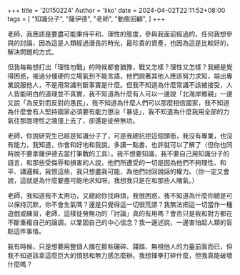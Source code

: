 <!-- Google tag (gtag.js) -->
<script async src="https://www.googletagmanager.com/gtag/js?id=G-GMSTCBCHEG"></script>
<script>
  window.dataLayer = window.dataLayer || [];
  function gtag(){dataLayer.push(arguments);}
  gtag('js', new Date());

  gtag('config', 'G-GMSTCBCHEG');
</script>
 +++
title = '20150224'
Author = 'liko'
date = 2024-04-02T22:11:52+08:00
tags = [
    "知識分子",
    "薩伊德",
    "老師",
    "動態回顧",
    ]
+++ 

老師，我應該是要盡可能秉持平和、理性的態度，參與我面前經過的，任何我想參與的討論，因為這是人類經過漫長的時光，最珍貴的資產，也因為這是比較好的，解決問題的方式。

但我每每想打出「理性勿戰」的時候都會猶豫，戰又怎樣？理性又怎樣？我總是覺得困惑，被過分僵硬的立場氣到不能言語，他們說著其他人應該努力求知，端出專業說服他人，不是用常識判斷事實是什麼。但我不知道為什麼常識不該被接受，人人皆能明白的道理並不真實，我不知道為什麼有人可以一邊說「北海岸鄉親」一邊又說「為反對而反對的愚民」，我不知道為什麼人們可以那麼相信國家，我不知道為什麼會有人堅持國家必須要有能力懲治「暴徒」，我不知道為什麼我用全部的力氣往那面理性之牆撞上去了，卻還是徒勞無功。

老師，你說研究生已經是知識分子了，可是我總抗拒這個頭銜，我沒有專業，也沒有能力，我知道，你會和好地和我說，多讀一點書，也許就可以了解了（但你也同時說不要拿薩伊德去當打筆戰的工具）。我不想要知識，我不要自己用知識分子的語言，和那些受侮辱和損害的人說，他們所遭受的一切是因為他們不夠理性、和平、講邏輯，我恨這些，我只想盡我可能，為他們討回說話的權力。（你一定又會說，這就是為什麼要盡可能地求知呀。我想我只是在和那些人賭氣。）

老師，我知道我不太用功，又總給你找麻煩，我很困惑，我不知道為什麼你總是可以保持沉默，你不會生氣嗎？還是只覺得這一切很荒謬？我無法把這一切當作一種遊戲或練習，老師，這樣徒勞無功的「討論」真的有用嗎？會否只是我和對方都在不斷重複自己的論調，以鞏固自己的中心信念？我一邊述說，一邊害怕起人類的盲點這件事情。

我有時候，只是想要用整個人擋在那些碾碎、踐踏、無視他人的力量前面而已，但我不知道該拿這麼巨大的憤怒和無力感怎麼辦。我想揮拳打碎什麼，但我真能破壞什麼嗎？

